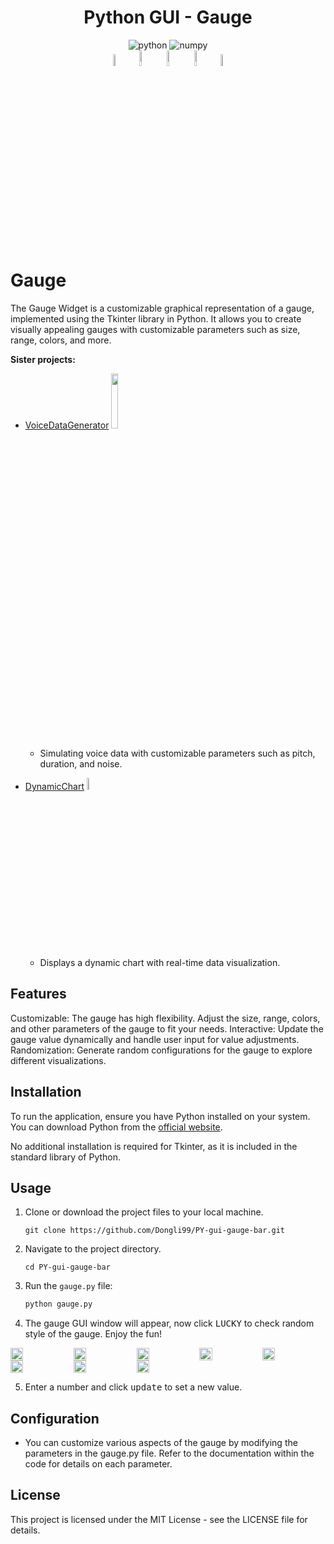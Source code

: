 <h1 align="center"> Python GUI - Gauge </h1>

<div align='center'>
  <img src="https://img.shields.io/badge/python-3776AB.svg?style=for-the-badge&logo=python&logoColor=white" alt="python">
  <img src="https://img.shields.io/badge/TKINTER-013243.svg?style=for-the-badge" alt="numpy">  
</div>

<div align='center'>
    <image src="img/gg11.png" style="width:7%">
    <image src="img/gg10.png" style="width:8%">
    <image src="img/gg12.png" style="width:8%">
    <image src="img/gg9.png" style="width:8%">
    <image src="img/gg14.png" style="width:7%">
</div>

# Gauge

The Gauge Widget is a customizable graphical representation of a gauge, implemented using the Tkinter library in Python. It allows you to create visually appealing gauges with customizable parameters such as size, range, colors, and more.

**Sister projects:**

- [VoiceDataGenerator](https://github.com/Dongli99/PY-voice-data-generator) <image src="img/voice.png" style="width:15%">
  - Simulating voice data with customizable parameters such as pitch, duration, and noise.  

- [DynamicChart](https://github.com/Dongli99/PY-dynamic-chart)  <image src="img/chart.png" style="width:7%">
  - Displays a dynamic chart with real-time data visualization.  

## Features

Customizable: The gauge has high flexibility. Adjust the size, range, colors, and other parameters of the gauge to fit your needs.
Interactive: Update the gauge value dynamically and handle user input for value adjustments.
Randomization: Generate random configurations for the gauge to explore different visualizations.

## Installation

To run the application, ensure you have Python installed on your system. You can download Python from the [official website](https://www.python.org/downloads/).

No additional installation is required for Tkinter, as it is included in the standard library of Python.

## Usage

1. Clone or download the project files to your local machine.

    ```console
    git clone https://github.com/Dongli99/PY-gui-gauge-bar.git
    ```

2. Navigate to the project directory.

    ```console
    cd PY-gui-gauge-bar
    ```

3. Run the `gauge.py` file:

    ```bash
    python gauge.py
    ```

4. The gauge GUI window will appear, now click <kbd>LUCKY</kbd> to check random style of the gauge. Enjoy the fun!

<div style="display: flex; flex-wrap: wrap;">
    <image src="img/gg1.png" style="width:20%">
    <image src="img/gg2.png" style="width:20%">
    <image src="img/gg3.png" style="width:20%">
    <image src="img/gg4.png" style="width:20%">
    <image src="img/gg6.png" style="width:20%">
    <image src="img/gg5.png" style="width:20%">
    <image src="img/gg7.png" style="width:20%">
    <image src="img/gg8.png" style="width:20%">
</div>

5. Enter a number and click <kbd>update</kbd> to set a new value.

## Configuration

- You can customize various aspects of the gauge by modifying the parameters in the gauge.py file. Refer to the documentation within the code for details on each parameter.

## License

This project is licensed under the MIT License - see the LICENSE file for details.

